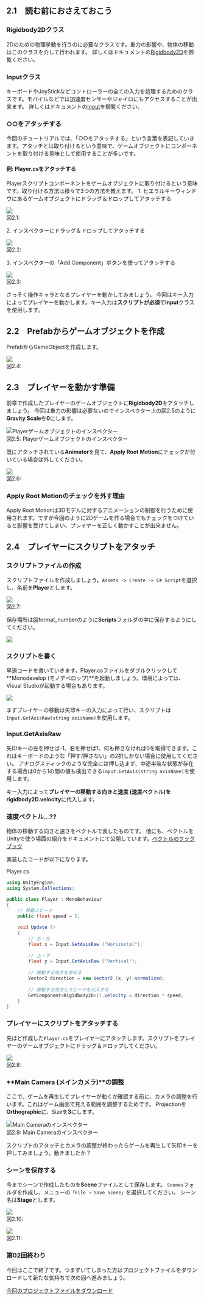 2.1　読む前におさえておこう
--------------------------------------------------



### Rigidbody2Dクラス

2Dのための物理挙動を行うのに必要なクラスです。重力の影響や、物体の移動はこのクラスを介して行われます。
詳しくはドキュメントの[Rigidbody2D](http://docs.unity3d.com/ja/current/ScriptReference/Rigidbody2D.html)を御覧ください。





### Inputクラス

キーボードやJoyStickなどコントローラーの全ての入力を処理するためのクラスです。モバイルなどでは加速度センサーやジャイロにもアクセスすることが出来ます。
詳しくはドキュメントの[Input](http://docs.unity3d.com/ja/current/ScriptReference/Input.html)を御覧ください。





### ○○をアタッチする

今回のチュートリアルでは、「○○をアタッチする」という言葉を表記していきます。アタッチとは取り付けるという意味で、ゲームオブジェクトにコンポーネントを取り付ける意味として使用することが多いです。
#### 例: Player.csをアタッチする

Playerスクリプトコンポーネントをゲームオブジェクトに取り付けるという意味です。取り付ける方法は様々で3つの方法を教えます。
1.
ヒエラルキーウィンドウにあるゲームオブジェクトにドラッグ＆ドロップしてアタッチする


![](http://unity3d.com-jp-learn-tutorials.s3.amazonaws.com/2d-shooting-game/images/game/02/script_attach_hierarchy.png)
<br/>図2.1:



2\. インスペクターにドラッグ＆ドロップしてアタッチする


![](http://unity3d.com-jp-learn-tutorials.s3.amazonaws.com/2d-shooting-game/images/game/02/script_attach_inspector.png)
<br/>図2.2:



3\. インスペクターの「Add Component」ボタンを使ってアタッチする


![](http://unity3d.com-jp-learn-tutorials.s3.amazonaws.com/2d-shooting-game/images/game/02/script_attach_add_component.png)
<br/>図2.3:





さっそく操作キャラとなるプレイヤーを動かしてみましょう。
今回はキー入力によってプレイヤーを動かします。キー入力は**スクリプトが必須**で**Input**クラスを使用します。

2.2　Prefabからゲームオブジェクトを作成
--------------------------------------------------------------

PrefabからGameObjectを作成します。



![](http://unity3d.com-jp-learn-tutorials.s3.amazonaws.com/2d-shooting-game/images/game/02/drag_prefab.png)
<br/>図2.4:



2.3　プレイヤーを動かす準備
--------------------------------------------------

前章で作成したプレイヤーのゲームオブジェクトに**Rigidbody2D**をアタッチしましょう。
今回は重力の影響は必要ないのでインスペクター上の図2.5のように**Gravity
Scale**を**0**にします。



![Playerゲームオブジェクトのインスペクター](http://unity3d.com-jp-learn-tutorials.s3.amazonaws.com/2d-shooting-game/images/game/02/rb2_gravity_zero.png)
<br/>図2.5: Playerゲームオブジェクトのインスペクター



既にアタッチされている**Animator**を見て、**Apply Root
Motion**にチェックが付いている場合は外してください。



![](http://unity3d.com-jp-learn-tutorials.s3.amazonaws.com/2d-shooting-game/images/game/02/anim_root_motion.png)
<br/>図2.6:





### Apply Root Motionのチェックを外す理由

Apply Root
Motionは3Dモデルに対するアニメーションの制御を行うために使用されます。ですが今回のように2Dゲームを作る場合でもチェックをつけていると影響を受けてしまい、プレイヤーを正しく動かすことが出来ません。



2.4　プレイヤーにスクリプトをアタッチ
------------------------------------------------------------

### スクリプトファイルの作成

スクリプトファイルを作成しましょう。`Assets -> Create -> C# Script`を選択し、名前を**Player**とします。



![](http://unity3d.com-jp-learn-tutorials.s3.amazonaws.com/2d-shooting-game/images/game/02/create_script.png)
<br/>図2.7:



保存場所は図format\_numberのように**Scripts**フォルダの中に保存するようにしてください。



![](http://unity3d.com-jp-learn-tutorials.s3.amazonaws.com/2d-shooting-game/images/game/02/create_player_cs.png)



### スクリプトを書く

早速コードを書いていきます。Player.csファイルをダブルクリックして**Monodevelop
(モノデベロップ)**を起動しましょう。環境によっては、Visual Studioが起動する場合もあります。



![](http://unity3d.com-jp-learn-tutorials.s3.amazonaws.com/2d-shooting-game/images/game/02/monodevelop.png)



まずプレイヤーの移動は矢印キーの入力によって行い、スクリプトは`Input.GetAxisRaw(string axisName)`を使用します。



### Input.GetAxisRaw

矢印キーの左を押せば-1、右を押せば1、何も押さなければ0を取得できます。これはキーボードのような「押す/押さない」の2択しかない場合に使用してください。
アナログスティックのような完全には押し込まず、中途半端な状態が存在する場合は0から1の間の値も検出できる`Input.GetAxis(string axisName)`を使用します。



キー入力によって**プレイヤーの移動する向きと速度
(速度ベクトル)**を**rigidbody2D.velocity**に代入します。



### 速度ベクトル...??

物体の移動する向きと速さをベクトルで表したものです。
他にも、ベクトルをUnityで使う場面の紹介をドキュメントにて公開しています。[ベクトルのクックブック](http://docs.unity3d.com/ja/current/Manual/VectorCookbook.html)



実装したコードが以下になります。



Player.cs

```cs
using UnityEngine;
using System.Collections;

public class Player : MonoBehaviour
{
    // 移動スピード
    public float speed = 5;

    void Update ()
    {
		// 右・左
		float x = Input.GetAxisRaw ("Horizontal");
		
		// 上・下
		float y = Input.GetAxisRaw ("Vertical");
		
		// 移動する向きを求める
		Vector2 direction = new Vector2 (x, y).normalized;
		
		// 移動する向きとスピードを代入する
		GetComponent<Rigidbody2D>().velocity = direction * speed;
    }
}
```



### プレイヤーにスクリプトをアタッチする

先ほど作成した`Player.cs`をプレイヤーにアタッチします。スクリプトをプレイヤーのゲームオブジェクトにドラッグ＆ドロップしてください。



![](http://unity3d.com-jp-learn-tutorials.s3.amazonaws.com/2d-shooting-game/images/game/02/script_attach_scene.png)
<br/>図2.8:



### **Main Camera (メインカメラ)**の調整

ここで、ゲームを再生してプレイヤーが動くか確認する前に、カメラの調整を行います。これはゲーム画面で見える範囲を調整するためです。
Projectionを**Orthographic**に、Sizeを**3**にします。



![Main
Cameraのインスペクター](http://unity3d.com-jp-learn-tutorials.s3.amazonaws.com/2d-shooting-game/images/game/02/main_camera.png)
<br/>図2.9: Main Cameraのインスペクター



スクリプトのアタッチとカメラの調整が終わったらゲームを再生して矢印キーを押してみましょう。動きましたか？

### シーンを保存する

今までシーンで作成したものを**Scene**ファイルとして保存します。
`Scenes`フォルダを作成し、メニューの`「File → Save Scene」`を選択してください。
シーン名は**Stage**とします。



![](http://unity3d.com-jp-learn-tutorials.s3.amazonaws.com/2d-shooting-game/images/game/02/save_scene_menu.png)
<br/>図2.10:





![](http://unity3d.com-jp-learn-tutorials.s3.amazonaws.com/2d-shooting-game/images/game/02/saved_scene.png)
<br/>図2.11:



### 第02回終わり

今回はここで終了です。つまずいてしまった方はプロジェクトファイルをダウンロードして新たな気持ちで次の回へ進みましょう。

[今回のプロジェクトファイルをダウンロード](http://unity3d.com-jp-learn-tutorials.s3.amazonaws.com/2d-shooting-game/project/game_02_ShootingGame.zip)
